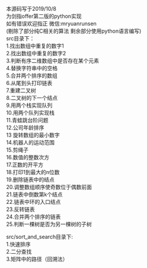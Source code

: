 本源码写于2019/10/8  
为剑指offer第二版的python实现  
如有错误欢迎指正 微信:mryuanrunsen   
(剔除了部分纯C相关的算法 剩余部分使用python语言编写)  
src目录下：  
1.找出数组中重复的数字1  
2.找出数组中重复的数字2  
3.判断有序二维数组中是否存在某个元素  
4.替换字符串中的空格  
5.合并两个排序的数组  
6.从尾到头打印链表  
7.重建二叉树  
8.二叉树的下一个结点  
9.用两个栈实现队列  
10.用两个队列实现栈  
11.青蛙跳台阶问题  
12.公司年龄排序  
13 旋转数组的最小数字  
14.机器人的运动范围  
15.剪绳子  
16.数值的整数次方   
17.正数的开平方  
18.打印1到最大的n位数  
19.删除链表中的结点  
20.调整数组顺序使奇数位于偶数前面  
21.链表中倒数第k个结点  
22.链表中环的入口结点  
23.反转链表  
24.合并两个排序的链表  
25.判断一棵树是否为另一棵树的子树

src/sort_and_search目录下:  
1.快速排序  
2.二分查找  
3.矩阵中的路径（回溯法）  
